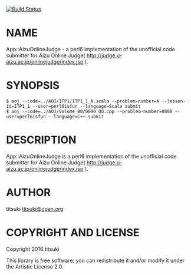 [![Build Status](https://travis-ci.org/titsuki/p6-App-AizuOnlineJudge.svg?branch=master)](https://travis-ci.org/titsuki/p6-App-AizuOnlineJudge)

NAME
====

App::AizuOnlineJudge - a perl6 implementation of the unofficial code submitter for Aizu Online Judge( http://judge.u-aizu.ac.jp/onlinejudge/index.jsp ).

SYNOPSIS
========

    $ aoj --code=../AOJ/ITP1/ITP1_1_A.scala --problem-number=A --lesson-id=ITP1_1 --user=perl6isfun --language=Scala submit
    $ aoj --code=../AOJ/Volume_00/0000_QQ.cpp --problem-number=0000 --user=perl6isfun --language=C++ submit

DESCRIPTION
===========

App::AizuOnlineJudge is a perl6 implementation of the unofficial code submitter for Aizu Online Judge( http://judge.u-aizu.ac.jp/onlinejudge/index.jsp ).

AUTHOR
======

titsuki <titsuki@cpan.org>

COPYRIGHT AND LICENSE
=====================

Copyright 2016 titsuki

This library is free software; you can redistribute it and/or modify it under the Artistic License 2.0.
